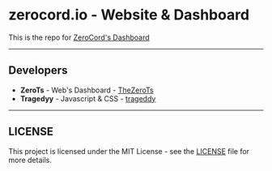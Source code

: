 # zerocord.io - Website & Dashboard 
This is the repo for [ZeroCord's Dashboard](https://zerocord.xyz/dashboard/)

<hr>

## Developers

- **ZeroTs** - Web's Dashboard - [TheZeroTs](https://github.com/TheZeroTs) 
- **Tragedyy** - Javascript & CSS - [trageddy](https://github.com/trageddyy)

<hr>

## LICENSE

This project is licensed under the MIT License - see the [LICENSE](https://github.com/ZeroCord/zerocord.life/blob/master/LICENSE) file for more details.
